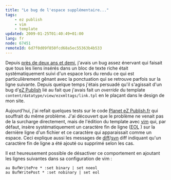 ```yaml
---
title: "Le bug de l'espace supplémentaire..."
tags:
    - ez publish
    - vim
    - template
updated: 2009-01-25T01:40:49+01:00
lang: fr
node: 67451
remoteId: 6d7f0d09f850fcd68a5ec55363b4b533
---
```


Depuis [près de deux ans et demi](/post/ouverture), j'avais un bug assez énervant qui faisait que tous les liens insérés dans un bloc de texte riche était systématiquement suivi d'un espace lors du rendu ce qui est particulièrement gênant avec la ponctuation qui se retrouve parfois sur la ligne suivante. Depuis quelque temps j'étais persuadé qu'il s'agissait d'un bug d'[eZ Publish](/tag/ez+publish) lié au fait que j'avais fait un *override* du template <code>content/datatype/view/ezxmltags/link.tpl</code>
 en le plaçant dans le design de mon site.


Aujourd'hui, j'ai refait quelques tests sur le code [Planet eZ Publish.fr](http://www.planet-ezpublish.fr) qui souffrait du même problème. J'ai découvert que le problème ne venait pas de la surcharge directement, mais de l'édition du template avec [vim](/tag/vim) qui, par défaut, insère systématiquement un caractère fin de ligne (<abbr title="End Of Line">EOL</abbr> ) sur la dernière ligne d'un fichier et ce caractère qui apparaissait comme un espace. Ceci explique aussi les messages de [diff](http://pwet.fr/man/linux/commandes/posix/diff)/[svn](http://pwet.fr/man/linux/commandes/svn) diff indiquant qu'un caractère fin de ligne a été ajouté ou supprimé selon les cas.


Il est heureusement possible de désactiver ce comportement en ajoutant les lignes suivantes dans sa configuration de vim :

``` 
au BufWritePre * :set binary | set noeol
au BufWritePost * :set nobinary | set eol
```

